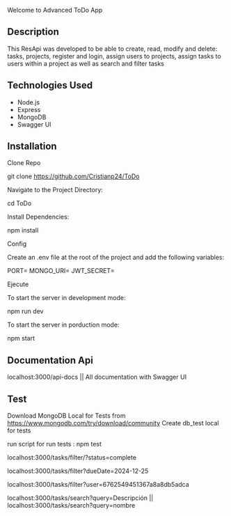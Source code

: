 Welcome to Advanced ToDo App 


## Description

This ResApi was developed to be able to create, read, modify and delete: tasks, projects, register and login, assign users to projects, assign tasks to users within a project as well as search and filter tasks

## Technologies Used

- Node.js
- Express
- MongoDB
- Swagger UI

## Installation

   Clone Repo 

   git clone https://github.com/Cristianp24/ToDo

Navigate to the Project Directory:

cd ToDo

Install Dependencies: 

npm install

Config 

Create an .env file at the root of the project and add the following variables:

PORT=
MONGO_URI=
JWT_SECRET=

Ejecute

To start the server in development mode:

npm run dev

To start the server in porduction mode:


npm start 


## Documentation Api

localhost:3000/api-docs ||  All documentation with Swagger UI


## Test 

Download MongoDB Local for Tests from https://www.mongodb.com/try/download/community
Create db_test local for tests

run script for run tests : npm test







localhost:3000/tasks/filter/?status=complete

localhost:3000/tasks/filter?dueDate=2024-12-25

localhost:3000/tasks/filter?user=6762549451367a8a8db5adca

localhost:3000/tasks/search?query=Descripción || localhost:3000/tasks/search?query=nombre




